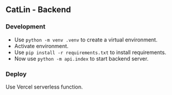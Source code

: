 ## CatLin - Backend

### Development

+ Use `python -m venv .venv` to create a virtual environment.
+ Activate environment.
+ Use `pip install -r requirements.txt` to install requirements.
+ Now use `python -m api.index` to start backend server.

### Deploy

Use Vercel serverless function.